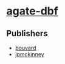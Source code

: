 # [agate-dbf](https://pypi.org/project/agate-dbf)



## Publishers
- [bouvard](https://pypi.org/user/bouvard)
- [jpmckinney](https://pypi.org/user/jpmckinney)

